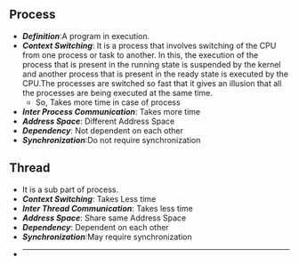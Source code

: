 ## Process
- ***Definition***:A program in execution.
- ***Context Switching***: It is a process that involves switching of the CPU from one process or task to another. In this, the execution of the process that is present in the running state is suspended by the kernel and another process that is present in the ready state is executed by the CPU.The processes are switched so fast that it gives an illusion that all the processes are being executed at the same time.
	- So, Takes more time in case of process
- ***Inter Process Communication***: Takes more time
- ***Address Space***: Different Address Space
- ***Dependency***: Not dependent on each other
- ***Synchronization***:Do not require synchronization
## Thread
- It is a sub part of process.
- ***Context Switching***: Takes Less time
- ***Inter Thread Communication***: Takes less time
- ***Address Space***: Share same Address Space
- ***Dependency***: Dependent on each other
- ***Synchronization***:May require synchronization
- ******